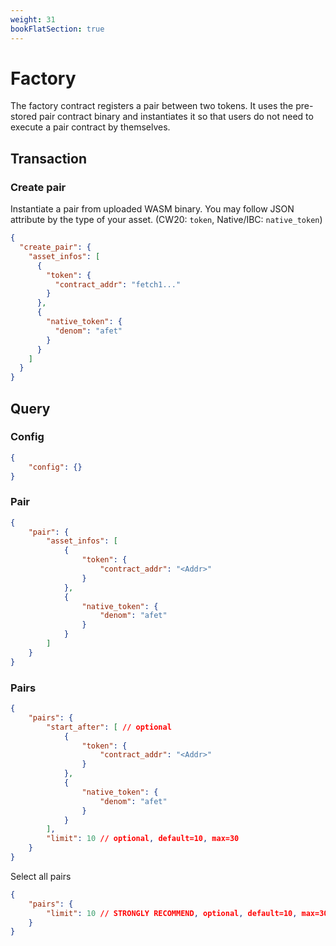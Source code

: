 ```yaml
---
weight: 31
bookFlatSection: true
---
```


# Factory

The factory contract registers a pair between two tokens.
It uses the pre-stored pair contract binary and instantiates it so that users do not need to execute a pair contract by themselves.

## Transaction

### Create pair

Instantiate a pair from uploaded WASM binary. You may follow JSON attribute by the type of your asset. (CW20: `token`, Native/IBC: `native_token`)

```json
{
  "create_pair": {
    "asset_infos": [
      {
        "token": {
          "contract_addr": "fetch1..."
        }
      },
      {
        "native_token": {
          "denom": "afet"
        }
      }
    ]
  }
}
```

## Query

### Config

```json
{
    "config": {}
}
```

### Pair

```json
{
    "pair": {
        "asset_infos": [
            {
                "token": {
                    "contract_addr": "<Addr>"
                }
            },
            {
                "native_token": {
                    "denom": "afet"
                }
            }
        ]
    }
}
```

### Pairs

```json
{
    "pairs": {
        "start_after": [ // optional
            {
                "token": {
                    "contract_addr": "<Addr>"
                }
            },
            {
                "native_token": {
                    "denom": "afet"
                }
            }
        ],
        "limit": 10 // optional, default=10, max=30
    }
}
```

Select all pairs
```json
{
    "pairs": {
        "limit": 10 // STRONGLY RECOMMEND, optional, default=10, max=30
    }
}
```
